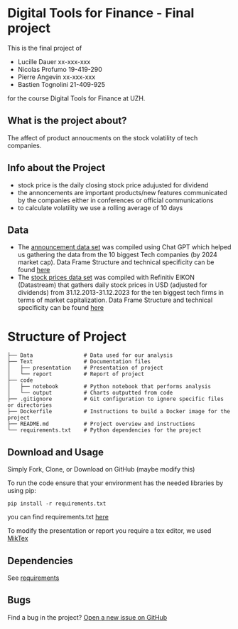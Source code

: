 # Digital Tools for Finance - Final project

This is the final project of
- Lucille Dauer  xx-xxx-xxx
- Nicolas Profumo   19-419-290
- Pierre Angevin xx-xxx-xxx
- Bastien Tognolini 21-409-925

for the course Digital Tools for Finance at UZH.

## What is the project about?

The affect of product annoucments on the stock volatility of tech companies.

## Info about the Project
- stock price is the daily closing stock price adujusted for dividend 
- the annoncements are important products/new features communicated by the companies either in conferences or official communications
- to calculate volatility we use a rolling average of 10 days 

## Data
- The [announcement data set](https://github.com/Nicodu21/DTFF-project/blob/main/Data/announcements.xlsx) was compiled using Chat GPT which helped us gathering the data from  the 10 biggest Tech companies (by 2024 market cap).
          Data Frame Structure and technical specificity can be found [here](https://github.com/Nicodu21/DTFF-project/blob/main/Data/announcements.txt)
- The [stock prices data set](https://github.com/Nicodu21/DTFF-project/blob/main/Data/Stock_Prices.xlsx) was compiled with Refinitiv EIKON (Datastream) that gathers daily stock prices in USD (adjusted for dividends) from 31.12.2013-31.12.2023 for the ten biggest tech firms in terms of market capitalization.
          Data Frame Structure and technical specificity can be found [here](https://github.com/Nicodu21/DTFF-project/blob/main/Data/Stock_Prices.txt)

# Structure of Project



    ├── Data                # Data used for our analysis
    ├── Text                # Documentation files
    │   ├── presentation    # Presentation of project
    │   └── report          # Report of project
    ├── code
    │   ├── notebook        # Python notebook that performs analysis
    │   └── output          # Charts outputted from code
    ├── .gitignore          # Git configuration to ignore specific files or directories
    ├── Dockerfile          # Instructions to build a Docker image for the project
    ├── README.md           # Project overview and instructions
    └── requirements.txt    # Python dependencies for the project


## Download and Usage

Simply Fork, Clone, or Download on GitHub (maybe modify this)

To run the code ensure that your environment has the needed libraries by using pip:

`pip install -r requirements.txt`

you can find requirements.txt [here](https://github.com/Nicodu21/DTFF-project/blob/main/code/requirements.txt)

To modify the presentation or report you require a tex editor, we used [MikTex](https://miktex.org/)

## Dependencies

See [requirements](https://github.com/Nicodu21/DTFF-project/blob/main/code/requirements.txt)

## Bugs

Find a bug in the project? [Open a new issue on GitHub](https://github.com/Nicodu21/DTFF-project/issues)

